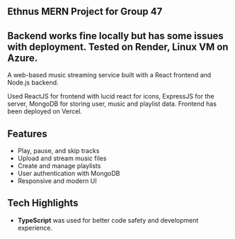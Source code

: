 ## Ethnus MERN Project for Group 47

## Backend works fine locally but has some issues with deployment. Tested on Render, Linux VM on Azure.

A web-based music streaming service built with a React frontend and Node.js backend.

Used ReactJS for frontend with lucid react for icons, ExpressJS for the server, MongoDB for storing user, music and playlist data.
Frontend has been deployed on Vercel.

## Features

- Play, pause, and skip tracks  
- Upload and stream music files  
- Create and manage playlists  
- User authentication with MongoDB  
- Responsive and modern UI

## Tech Highlights

- **TypeScript** was used for better code safety and development experience.
